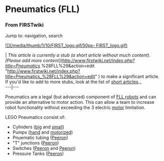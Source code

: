 # Pneumatics (FLL)

### From FIRSTwiki

Jump to: navigation, search

[![](/media/thumb/1/10/FIRST_logo.gif/50px-
FIRST_logo.gif)](/index.php/Image:FIRST_logo.gif "" )

|  _This article is currently a stub (a short article without much content).
[Please add more content](http://www.firstwiki.net/index.php?title=Pneumatics_
%28FLL%29&action=edit
"http://www.firstwiki.net/index.php?title=Pneumatics_%28FLL%29&action=edit" )
to make a significant article. If you'd like to add to more stubs, look at the
list of [short articles](/index.php/Special:Shortpages "Special:Shortpages"
)._  
---|---  
  
  

Pneumatics are a legal (but advanced) component of [FLL
robots](/index.php/FLL_robot "FLL robot" ) and can provide an alternative to
motor action. This can allow a team to increase robot functionality without
exceeding the 3 electric [motor](/index.php/Motor_%28FLL%29 "Motor \(FLL\)" )
limitation.

LEGO Pneumatics consist of:

  * Cylinders ([big](http://peeron.com/inv/parts/2793c01 "http://peeron.com/inv/parts/2793c01" ) and [small](http://peeron.com/inv/parts/x189c01 "http://peeron.com/inv/parts/x189c01" )) 
  * Pumps ([hand](http://peeron.com/inv/parts/2797c01 "http://peeron.com/inv/parts/2797c01" ) and [motorized](http://peeron.com/inv/parts/x191c01 "http://peeron.com/inv/parts/x191c01" )) 
  * Pnuematic tubing ([Peeron](http://peeron.com/inv/parts/x188 "http://peeron.com/inv/parts/x188" )) 
  * "T" junctions ([Peeron](http://peeron.com/inv/parts/4696 "http://peeron.com/inv/parts/4696" )) 
  * Switches ([Peeron](http://peeron.com/inv/parts/4694 "http://peeron.com/inv/parts/4694" ) and [Peeron](http://peeron.com/inv/parts/4694b "http://peeron.com/inv/parts/4694b" )) 
  * Pressure Tanks ([Peeron](http://peeron.com/inv/parts/67c01 "http://peeron.com/inv/parts/67c01" )) 

